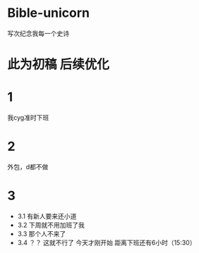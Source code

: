 # Bible-unicorn
写次纪念我每一个史诗

# 此为初稿 后续优化
# 1 
我cyg准时下班

# 2
外包，d都不做

# 3

- 3.1 有新人要来还小道 
- 3.2 下周就不用加班了我
- 3.3 那个人不来了
- 3.4 ？？ 这就不行了  今天才刚开始 距离下班还有6小时（15:30）
